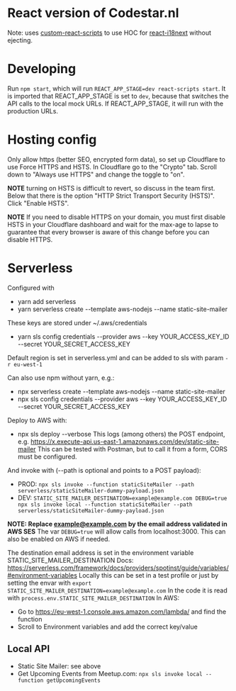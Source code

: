 # React version of Codestar.nl

Note: uses [custom-react-scripts](https://medium.com/@kitze/configure-create-react-app-without-ejecting-d8450e96196a) to 
use HOC for [react-i18next](https://react.i18next.com/overview/getting-started) without ejecting. 

# Developing

Run `npm start`, which will run `REACT_APP_STAGE=dev react-scripts start`. It is imported that REACT_APP_STAGE is set 
to `dev`, because that switches the API calls to the local mock URLs. If REACT_APP_STAGE, it will run with the production
URLs.


# Hosting config

Only allow https (better SEO, encrypted form data), so set up Cloudflare to use Force HTTPS and HSTS.
In Cloudflare go to the "Crypto" tab.
Scroll down to "Always use HTTPS" and change the toggle to "on".

**NOTE** turning on HSTS is difficult to revert, so discuss in the team first.
Below that there is the option "HTTP Strict Transport Security (HSTS)". Click "Enable HSTS".

**NOTE** If you need to disable HTTPS on your domain, you must first disable HSTS in your Cloudflare dashboard and wait 
for the max-age to lapse to guarantee that every browser is aware of this change before you can disable HTTPS.


# Serverless

Configured with

* yarn add serverless
* yarn serverless create --template aws-nodejs --name static-site-mailer

These keys are stored under ~/.aws/credentials
* yarn sls config credentials --provider aws --key YOUR_ACCESS_KEY_ID --secret YOUR_SECRET_ACCESS_KEY

Default region is set in serverless.yml and can be added to sls with param `-r eu-west-1`

Can also use npm without yarn, e.g.:
* npx serverless create --template aws-nodejs --name static-site-mailer
* npx sls config credentials --provider aws --key YOUR_ACCESS_KEY_ID --secret YOUR_SECRET_ACCESS_KEY

Deploy to AWS with:
* npx sls deploy --verbose
This logs (among others) the POST endpoint, e.g. https://x.execute-api.us-east-1.amazonaws.com/dev/static-site-mailer
This can be tested with Postman, but to call it from a form, CORS must be configured.

And invoke with (--path is optional and points to a POST payload):
* PROD: `npx sls invoke --function staticSiteMailer --path serverless/staticSiteMailer-dummy-payload.json`
* DEV: `STATIC_SITE_MAILER_DESTINATION=example@example.com DEBUG=true npx sls invoke local --function staticSiteMailer --path serverless/staticSiteMailer-dummy-payload.json`

**NOTE: Replace example@example.com by the email address validated in AWS SES**
The var `DEBUG=true` will allow calls from localhost:3000. This can also be enabled on AWS if needed. 

The destination email address is set in the environment variable STATIC_SITE_MAILER_DESTINATION
Docs: https://serverless.com/framework/docs/providers/spotinst/guide/variables/#environment-variables
Locally this can be set in a test profile or just by setting the envar with `export STATIC_SITE_MAILER_DESTINATION=example@example.com` 
In the code it is read with `process.env.STATIC_SITE_MAILER_DESTINATION`
In AWS:
* Go to https://eu-west-1.console.aws.amazon.com/lambda/ and find the function
* Scroll to Environment variables and add the correct key/value

## Local API

* Static Site Mailer: see above
* Get Upcoming Events from Meetup.com: `npx sls invoke local --function getUpcomingEvents`
